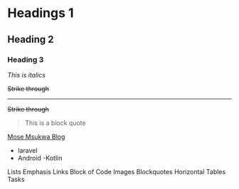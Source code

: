 <!-- Heading -->
# Headings 1
   ## Heading 2
   ### Heading 3

<!-- Italics -->
*This is italics*

<!-- Strike thorugh -->
 ~~Strike through~~

<!-- Horizontal line-->
 ---

 <!-- Block quote -->
 ~~Strike through~~
>This is a block quote

<!-- Links -->
 [Mose Msukwa Blog](https://mozesi.tech/ "Moses Msukwa")

<!-- Un ordered list -->
* laravel
* Android -Kotlin


Lists
Emphasis
Links
Block of Code
Images
Blockquotes
Horizontal
Tables
Tasks
